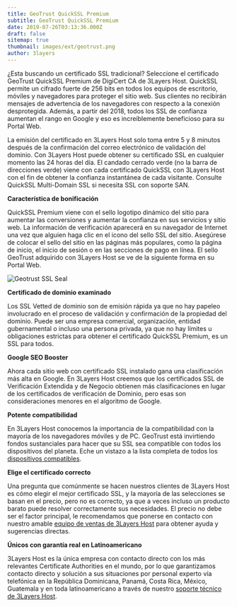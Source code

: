 ```yaml
---
title: GeoTrust QuickSSL Premium
subtitle: GeoTrust QuickSSL Premium
date: 2019-07-26T03:13:36.000Z
draft: false
sitemap: true
thumbnail: images/ext/geotrust.png
author: 3layers
---
```

¿Esta buscando un certificado SSL tradicional? Seleccione el certificado GeoTrust QuickSSL Premium de DigiCert CA de 3Layers Host. QuickSSL permite un cifrado fuerte de 256 bits en todos los equipos de escritorio, móviles y navegadores para proteger el sitio web. Sus clientes no recibirán mensajes de advertencia de los navegadores con respecto a la conexión desprotegida. Además, a partir del 2018, todos los SSL de confianza aumentan el rango en Google y eso es increíblemente beneficioso para su Portal Web.

La emisión del certificado en 3Layers Host solo toma entre 5 y 8 minutos después de la confirmación del correo electrónico de validación del dominio. Con 3Layers Host puede obtener su certificado SSL en cualquier momento las 24 horas del día. El candado cerrado verde (no la barra de direcciones verde) viene con cada certificado QuickSSL con 3Layers Host con el fin de obtener la confianza instantánea de cada visitante. Consulte QuickSSL Multi-Domain SSL si necesita SSL con soporte SAN.

**Característica de bonificación**

QuickSSL Premium viene con el sello logotipo dinámico del sitio para aumentar las conversiones y aumentar la confianza en sus servicios y sitio web. La información de verificación aparecerá en su navegador de Internet una vez que alguien haga clic en el icono del sello SSL del sitio. Asegúrese de colocar el sello del sitio en las páginas más populares, como la página de inicio, el inicio de sesión o en las secciones de pago en línea. El sello GeoTrust adquirido con 3Layers Host se ve de la siguiente forma en su Portal Web.

![Geotrust SSL Seal](/images/ext/geotrust-seal.png)

**Certificado de dominio examinado**

Los SSL Vetted de dominio son de emisión rápida ya que no hay papeleo involucrado en el proceso de validación y confirmación de la propiedad del dominio. Puede ser una empresa comercial, organización, entidad gubernamental o incluso una persona privada, ya que no hay límites u obligaciones estrictas para obtener el certificado QuickSSL Premium, es un SSL para todos.

**Google SEO Booster**

Ahora cada sitio web con certificado SSL instalado gana una clasificación más alta en Google. En 3Layers Host creemos que los certificados SSL de Verificación Extendida y de Negocio obtienen más clasificaciones en lugar de los certificados de verificación de Dominio, pero esas son consideraciones menores en el algoritmo de Google.

**Potente compatibilidad**

En 3Layers Host conocemos la importancia de la compatibilidad con la mayoría de los navegadores móviles y de PC. GeoTrust está invirtiendo fondos sustanciales para hacer que su SSL sea compatible con todos los dispositivos del planeta. Eche un vistazo a la lista completa de todos los [dispositivos compatibles](https://3layers.host/blog/compatibilidad-de-dispositivos-con-ssl/).

**Elige el certificado correcto**

Una pregunta que comúnmente se hacen nuestros clientes de 3Layers Host es cómo elegir el mejor certificado SSL, y la mayoría de las selecciones se basan en el precio, pero no es correcto, ya que a veces incluso un producto barato puede resolver correctamente sus necesidades. El precio no debe ser el factor principal, le recomendamos que ponerse en contacto con nuestro amable [equipo de ventas de 3Layers Host](https://3layers.host/contact/) para obtener ayuda y sugerencias directas.

**Únicos con garantía real en Latinoamericano**

3Layers Host es la única empresa con contacto directo con los más relevantes Certificate Authorities en el mundo, por lo que garantizamos contacto directo y solución a sus situaciones por personal experto vía telefónica en la República Dominicana, Panamá, Costa Rica, México, Guatemala y en toda latinoamericano a través de nuestro [soporte técnico de 3Layers Host](https://3layers.host/contact/).
